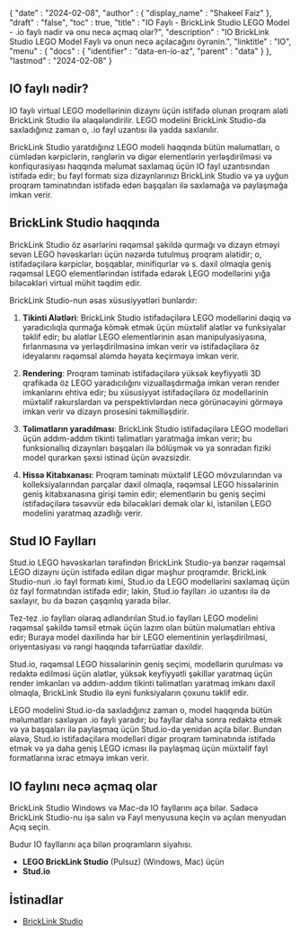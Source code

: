 {
  "date" : "2024-02-08",
  "author" : {
    "display_name" : "Shakeel Faiz"
},
  "draft" : "false",
  "toc" : true,
  "title" : "IO Faylı - BrickLink Studio LEGO Model - .io faylı nədir və onu necə açmaq olar?",
  "description" : "IO BrickLink Studio LEGO Model Faylı və onun necə açılacağını öyrənin.",
  "linktitle" : "IO",
  "menu" : {
    "docs" : {
      "identifier" : "data-en-io-az",
      "parent" : "data"
}
},
  "lastmod" : "2024-02-08"
}

## IO faylı nədir?

IO faylı virtual LEGO modellərinin dizaynı üçün istifadə olunan proqram aləti BrickLink Studio ilə əlaqələndirilir. LEGO modelini BrickLink Studio-da saxladığınız zaman o, .io fayl uzantısı ilə yadda saxlanılır.

BrickLink Studio yaratdığınız LEGO modeli haqqında bütün məlumatları, o cümlədən kərpiclərin, rənglərin və digər elementlərin yerləşdirilməsi və konfiqurasiyası haqqında məlumat saxlamaq üçün IO fayl uzantısından istifadə edir; bu fayl formatı sizə dizaynlarınızı BrickLink Studio və ya uyğun proqram təminatından istifadə edən başqaları ilə saxlamağa və paylaşmağa imkan verir.

## BrickLink Studio haqqında

BrickLink Studio öz əsərlərini rəqəmsal şəkildə qurmağı və dizayn etməyi sevən LEGO həvəskarları üçün nəzərdə tutulmuş proqram alətidir; o, istifadəçilərə kərpiclər, boşqablar, minifiqurlar və s. daxil olmaqla geniş rəqəmsal LEGO elementlərindən istifadə edərək LEGO modellərini yığa biləcəkləri virtual mühit təqdim edir.

BrickLink Studio-nun əsas xüsusiyyətləri bunlardır:

1.  **Tikinti Alətləri**: BrickLink Studio istifadəçilərə LEGO modellərini dəqiq və yaradıcılıqla qurmağa kömək etmək üçün müxtəlif alətlər və funksiyalar təklif edir; bu alətlər LEGO elementlərinin asan manipulyasiyasına, fırlanmasına və yerləşdirilməsinə imkan verir və istifadəçilərə öz ideyalarını rəqəmsal aləmdə həyata keçirməyə imkan verir.
    
2.  **Rendering**: Proqram təminatı istifadəçilərə yüksək keyfiyyətli 3D qrafikada öz LEGO yaradıcılığını vizuallaşdırmağa imkan verən render imkanlarını ehtiva edir; bu xüsusiyyət istifadəçilərə öz modellərinin müxtəlif rakurslardan və perspektivlərdən necə görünəcəyini görməyə imkan verir və dizayn prosesini təkmilləşdirir.
    
3.  **Təlimatların yaradılması**: BrickLink Studio istifadəçilərə LEGO modelləri üçün addım-addım tikinti təlimatları yaratmağa imkan verir; bu funksionallıq dizaynları başqaları ilə bölüşmək və ya sonradan fiziki model qurarkən şəxsi istinad üçün əvəzsizdir.
    
4.  **Hissə Kitabxanası**: Proqram təminatı müxtəlif LEGO mövzularından və kolleksiyalarından parçalar daxil olmaqla, rəqəmsal LEGO hissələrinin geniş kitabxanasına girişi təmin edir; elementlərin bu geniş seçimi istifadəçilərə təsəvvür edə biləcəkləri demək olar ki, istənilən LEGO modelini yaratmaq azadlığı verir.

## Stud IO Faylları

Stud.io LEGO həvəskarları tərəfindən BrickLink Studio-ya bənzər rəqəmsal LEGO dizaynı üçün istifadə edilən digər məşhur proqramdır. BrickLink Studio-nun .io fayl formatı kimi, Stud.io da LEGO modellərini saxlamaq üçün öz fayl formatından istifadə edir; lakin, Stud.io faylları .io uzantısı ilə də saxlayır, bu da bəzən çaşqınlıq yarada bilər.

Tez-tez .io faylları olaraq adlandırılan Stud.io faylları LEGO modelini rəqəmsal şəkildə təmsil etmək üçün lazım olan bütün məlumatları ehtiva edir; Buraya model daxilində hər bir LEGO elementinin yerləşdirilməsi, oriyentasiyası və rəngi haqqında təfərrüatlar daxildir.

Stud.io, rəqəmsal LEGO hissələrinin geniş seçimi, modellərin qurulması və redaktə edilməsi üçün alətlər, yüksək keyfiyyətli şəkillər yaratmaq üçün render imkanları və addım-addım tikinti təlimatları yaratmaq imkanı daxil olmaqla, BrickLink Studio ilə eyni funksiyaların çoxunu təklif edir.

LEGO modelini Stud.io-da saxladığınız zaman o, model haqqında bütün məlumatları saxlayan .io faylı yaradır; bu fayllar daha sonra redaktə etmək və ya başqaları ilə paylaşmaq üçün Stud.io-da yenidən açıla bilər. Bundan əlavə, Stud.io istifadəçilərə modelləri digər proqram təminatında istifadə etmək və ya daha geniş LEGO icması ilə paylaşmaq üçün müxtəlif fayl formatlarına ixrac etməyə imkan verir.

## IO faylını necə açmaq olar

BrickLink Studio Windows və Mac-də IO fayllarını aça bilər. Sadəcə BrickLink Studio-nu işə salın və Fayl menyusuna keçin və açılan menyudan Açıq seçin.

Budur IO fayllarını aça bilən proqramların siyahısı.

- **LEGO BrickLink Studio** (Pulsuz) (Windows, Mac) üçün
- **Stud.io**

## İstinadlar
* [BrickLink Studio](https://www.bricklink.com/v3/studio/download.page)


